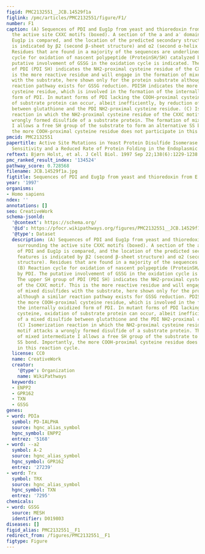 ```yaml
---
figid: PMC2132551__JCB.14529f1a
figlink: /pmc/articles/PMC2132551/figure/F1/
number: F1
caption: (A) Sequences of PDI and Eug1p from yeast and thioredoxin from E. coli surrounding
  the active site CXXC motifs (boxed). A section of the a and a′ domains of PDI and
  Eug1p is compared, and the location of the predicted secondary structure features
  is indicated by β2 (second β-sheet structure) and α2 (second α-helix structure).
  Residues that are found in a majority of the sequences are underlined. (B) Reaction
  cycle for oxidation of nascent polypeptide (ProteinSH/SH) catalyzed by PDI. The
  putative involvement of GSSG in the oxidation cycle is indicated. The upper SH group
  of PDI (PDI SH) indicates the NH2-proximal cysteine residue of the CXXC motif. This
  is the more reactive residue and will engage in the formation of mixed disulfides
  with the substrate, here shown only for the protein substrate although a similar
  reaction pathway exists for GSSG reduction. PDISH indicates the more COOH-proximal
  cysteine residue, which is involved in the formation of the internally oxidized
  form of PDI. In mutant forms of PDI lacking the COOH-proximal cysteine, oxidation
  of substrate protein can occur, albeit inefficiently, by reduction of a mixed disulfide
  between glutathione and the PDI NH2-proximal cysteine residue. (C) Isomerization
  reaction in which the NH2-proximal cysteine residue of the CXXC motif attacks a
  wrongly formed disulfide of a substrate protein. The formation of mixed intermediate
  I allows a free SH group of the substrate to form an alternative SS bond. Importantly,
  the more COOH-proximal cysteine residue does not participate in this reaction cycle.
pmcid: PMC2132551
papertitle: Active Site Mutations in Yeast Protein Disulfide Isomerase Cause Dithiothreitol
  Sensitivity and a Reduced Rate of Protein Folding in the Endoplasmic Reticulum .
reftext: Bjørn Holst, et al. J Cell Biol. 1997 Sep 22;138(6):1229-1238.
pmc_ranked_result_index: '134524'
pathway_score: 0.728568
filename: JCB.14529f1a.jpg
figtitle: Sequences of PDI and Eug1p from yeast and thioredoxin from E
year: '1997'
organisms:
- Homo sapiens
ndex: ''
annotations: []
seo: CreativeWork
schema-jsonld:
  '@context': https://schema.org/
  '@id': https://pfocr.wikipathways.org/figures/PMC2132551__JCB.14529f1a.html
  '@type': Dataset
  description: (A) Sequences of PDI and Eug1p from yeast and thioredoxin from E. coli
    surrounding the active site CXXC motifs (boxed). A section of the a and a′ domains
    of PDI and Eug1p is compared, and the location of the predicted secondary structure
    features is indicated by β2 (second β-sheet structure) and α2 (second α-helix
    structure). Residues that are found in a majority of the sequences are underlined.
    (B) Reaction cycle for oxidation of nascent polypeptide (ProteinSH/SH) catalyzed
    by PDI. The putative involvement of GSSG in the oxidation cycle is indicated.
    The upper SH group of PDI (PDI SH) indicates the NH2-proximal cysteine residue
    of the CXXC motif. This is the more reactive residue and will engage in the formation
    of mixed disulfides with the substrate, here shown only for the protein substrate
    although a similar reaction pathway exists for GSSG reduction. PDISH indicates
    the more COOH-proximal cysteine residue, which is involved in the formation of
    the internally oxidized form of PDI. In mutant forms of PDI lacking the COOH-proximal
    cysteine, oxidation of substrate protein can occur, albeit inefficiently, by reduction
    of a mixed disulfide between glutathione and the PDI NH2-proximal cysteine residue.
    (C) Isomerization reaction in which the NH2-proximal cysteine residue of the CXXC
    motif attacks a wrongly formed disulfide of a substrate protein. The formation
    of mixed intermediate I allows a free SH group of the substrate to form an alternative
    SS bond. Importantly, the more COOH-proximal cysteine residue does not participate
    in this reaction cycle.
  license: CC0
  name: CreativeWork
  creator:
    '@type': Organization
    name: WikiPathways
  keywords:
  - ENPP2
  - GPR162
  - TXN
  - GSSG
genes:
- word: PDIa
  symbol: PD-IALPHA
  source: hgnc_alias_symbol
  hgnc_symbol: ENPP2
  entrez: '5168'
- word: --a2
  symbol: A-2
  source: hgnc_alias_symbol
  hgnc_symbol: GPR162
  entrez: '27239'
- word: Trx
  symbol: TRX
  source: hgnc_alias_symbol
  hgnc_symbol: TXN
  entrez: '7295'
chemicals:
- word: GSSG
  source: MESH
  identifier: D019803
diseases: []
figid_alias: PMC2132551__F1
redirect_from: /figures/PMC2132551__F1
figtype: Figure
---
```

